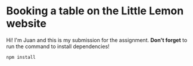 # Booking a table on the Little Lemon website

Hi! I'm Juan and this is my submission for the assignment. **Don't forget** to run the command to install dependencies!

    npm install
